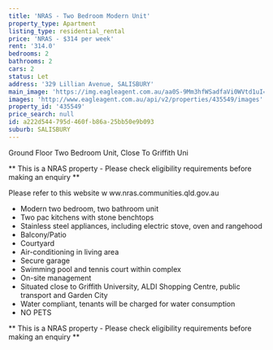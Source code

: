 ```yaml
---
title: 'NRAS - Two Bedroom Modern Unit'
property_type: Apartment
listing_type: residential_rental
price: 'NRAS - $314 per week'
rent: '314.0'
bedrooms: 2
bathrooms: 2
cars: 2
status: Let
address: '329 Lillian Avenue, SALISBURY'
main_image: 'https://img.eagleagent.com.au/aa0S-9Mm3hfWSadfaVi0WVtd1uI=/1280x854/smart/https://s3-us-west-2.amazonaws.com/eagleagent-orig/images/6825484/425112386-image-M.jpg'
images: 'http://www.eagleagent.com.au/api/v2/properties/435549/images'
property_id: '435549'
price_search: null
id: a222d544-795d-460f-b86a-25bb50e9b093
suburb: SALISBURY
---
```

Ground Floor Two Bedroom Unit, Close To Griffith Uni

** This is a NRAS property - Please check eligibility requirements before making an enquiry **

Please refer to this website
w ww.nras.communities.qld.gov.au

*  Modern two bedroom, two bathroom unit
*  Two pac kitchens with stone benchtops
*  Stainless steel appliances, including electric stove, oven and rangehood
*  Balcony/Patio
*  Courtyard
*  Air-conditioning in living area
*  Secure garage
*  Swimming pool and tennis court within complex
*  On-site management
*  Situated close to Griffith University, ALDI Shopping Centre, public transport and Garden City
*  Water compliant, tenants will be charged for water consumption
*  NO PETS

** This is a NRAS property - Please check eligibility requirements before making an enquiry **